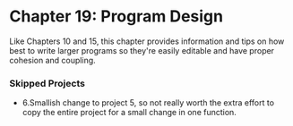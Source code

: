 # Chapter 19: Program Design
Like Chapters 10 and 15, this chapter provides information and tips on how best to write larger programs so they're easily editable and have proper cohesion and coupling.

### Skipped Projects
* 6.Smallish change to project 5, so not really worth the extra effort to copy the entire project for a small change in one function.